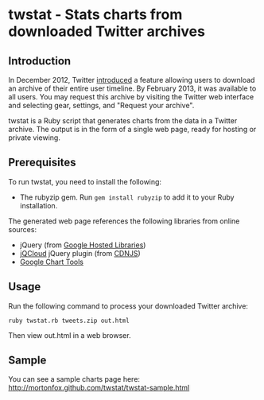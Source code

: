 # twstat - Stats charts from downloaded Twitter archives

## Introduction

In December 2012, Twitter [introduced](http://blog.twitter.com/2012/12/your-twitter-archive.html) a feature allowing users to download an archive of their entire user timeline. By February 2013, it was available to all users. You may request this archive by visiting the Twitter web interface and selecting gear, settings, and "Request your archive".

twstat is a Ruby script that generates charts from the data in a Twitter archive. The output is in the form of a single web page, ready for hosting or private viewing.

## Prerequisites

To run twstat, you need to install the following:
* The rubyzip gem. Run `gem install rubyzip` to add it to your Ruby installation.

The generated web page references the following libraries from online sources:
* jQuery (from [Google Hosted Libraries](https://developers.google.com/speed/libraries/))
* [jQCloud](https://github.com/lucaong/jQCloud) jQuery plugin (from [CDNJS](http://cdnjs.com/))
* [Google Chart Tools](https://developers.google.com/chart/)

## Usage

Run the following command to process your downloaded Twitter archive: 

    ruby twstat.rb tweets.zip out.html
       
Then view out.html in a web browser.

## Sample

You can see a sample charts page here: http://mortonfox.github.com/twstat/twstat-sample.html

